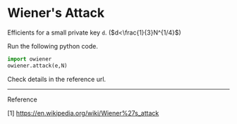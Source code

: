 # Wiener's Attack

Efficients for a small private key `d`. ($d<\frac{1}{3}N^{1/4}$)

Run the following python code.

```python
import owiener
owiener.attack(e,N)
```

Check details in the reference url.

---
Reference

\[1\] https://en.wikipedia.org/wiki/Wiener%27s_attack